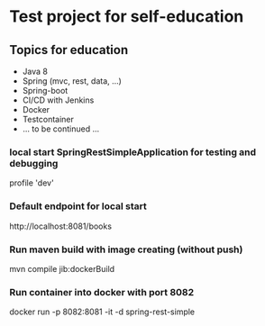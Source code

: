 # Test project for self-education
  
## Topics for education    
  
  - Java 8
  - Spring (mvc, rest, data, ...)
  - Spring-boot
  - CI/CD with Jenkins
  - Docker
  - Testcontainer
  - ... to be continued ...

### local start SpringRestSimpleApplication for testing and debugging
profile 'dev'

### Default endpoint for local start
http://localhost:8081/books

### Run maven build with image creating (without push)
mvn compile jib:dockerBuild

### Run container into docker with port 8082
docker run -p 8082:8081 -it -d spring-rest-simple
